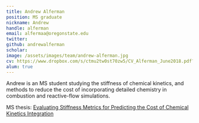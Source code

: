 ```yaml
---
title: Andrew Alferman
position: MS graduate
nickname: Andrew
handle: alferman
email: alfermaa@oregonstate.edu
twitter:
github: andrewalferman
scholar:
image: /assets/images/team/andrew-alferman.jpg
cv: https://www.dropbox.com/s/ctmu2tw0st70zw5/CV_Alferman_June2018.pdf?raw=1
alum: true
---
```

Andrew is an MS student studying the stiffness of chemical kinetics, and methods to reduce the cost of incorporating detailed chemistry in combustion and reactive-flow simulations.

<i class="fas fa-book" aria-hidden="true"></i> MS thesis: [Evaluating Stiffness Metrics for Predicting the Cost of Chemical Kinetics Integration](http://ir.library.oregonstate.edu/concern/graduate_thesis_or_dissertations/6d570268k)

[Oregon State University]: http://oregonstate.edu/
[School of Mechanical, Industrial, and Manufacturing Engineering]: http://mime.oregonstate.edu
